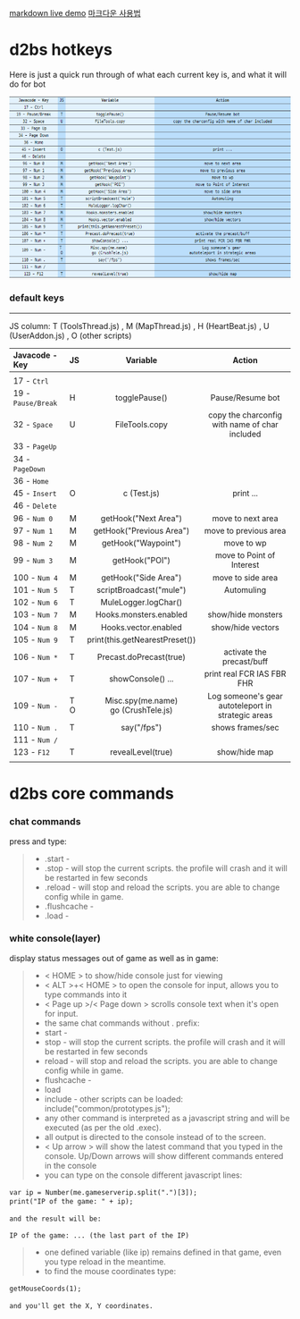 [1]: https://markdown-here.com/livedemo.html
[markdown live demo][1] [마크다운 사용법](https://dooray.com/htmls/guides/markdown_ko_KR.html)

# d2bs hotkeys

Here is just a quick run through of what each current key is, and what it will do for bot

![Alt text](/image/defaultkey.png "d2bs default key")

### default keys

---
JS column: T (ToolsThread.js) , M (MapThread.js) , H (HeartBeat.js) , U (UserAddon.js) , O (other scripts)

| __Javacode - Key__ | __JS__ | __Variable__ | __Action__ |
|:---|---|:---:|:---:|
|   |   |   |   |
| 17 - `Ctrl` |   |   |   |
| 19 - `Pause/Break`  | H | togglePause() | Pause/Resume bot |
| 32 - `Space` | U | FileTools.copy | copy the charconfig with name of char included |
| 33 - `PageUp` |   |   |   |
| 34 - `PageDown` |   |   |   |
| 36 - `Home` |   |   |   |
| 45 - `Insert` | O | c (Test.js) | print ... |
| 46 - `Delete` |   |   |   |
| 96 - `Num 0` | M | getHook("Next Area") | move to next area |
| 97 - `Num 1` | M | getHook("Previous Area") | move to previous area |
| 98 - `Num 2` | M | getHook("Waypoint") | move to wp |
| 99 - `Num 3` | M | getHook("POI") | move to Point of Interest |
| 100 - `Num 4` | M | getHook("Side Area") | move to side area |
| 101 - `Num 5` | T | scriptBroadcast("mule") | Automuling |
| 102 - `Num 6` | T | MuleLogger.logChar() |   |
| 103 - `Num 7` | M | Hooks.monsters.enabled | show/hide monsters |
| 104 - `Num 8` | M | Hooks.vector.enabled | show/hide vectors |
| 105 - `Num 9` | T | print(this.getNearestPreset()) |   |
| 106 - `Num *` | T | Precast.doPrecast(true) | activate the precast/buff |
| 107 - `Num +` | T | showConsole() ... | print real FCR IAS FBR FHR |
| 109 - `Num -` | T <br/> O | Misc.spy(me.name) <br/> go (CrushTele.js) | Log someone's gear <br/> autoteleport in strategic areas |
| 110 - `Num .` | T | say("/fps") | shows frames/sec |
| 111 - `Num /` |   |   |   |
| 123 - `F12`  | T | revealLevel(true) | show/hide map |
|   |   |   |   |

# d2bs core commands

### chat commands

press and type:

> * .start -
> * .stop - will stop the current scripts. the profile will crash and it will be restarted in few seconds
> * .reload - will stop and reload the scripts. you are able to change config while in game.
> * .flushcache -
> * .load -

### white console(layer)

display status messages out of game as well as in game:

> * < HOME > to show/hide console just for viewing
> * < ALT >+< HOME > to open the console for input, allows you to type commands into it
> * < Page up >/< Page down > scrolls console text when it's open for input.
> * the same chat commands without . prefix:
> * start -
> * stop - will stop the current scripts. the profile will crash and it will be restarted in few seconds
> * reload - will stop and reload the scripts. you are able to change config while in game.
> * flushcache -
> * load
> * include - other scripts can be loaded: include("common/prototypes.js");
> * any other command is interpreted as a javascript string and will be executed (as per the old .exec).
> * all output is directed to the console instead of to the screen.
> * < Up arrow > will show the latest command that you typed in the console. Up/Down arrows will show different commands entered in the console
> * you can type on the console different javascript lines:

    var ip = Number(me.gameserverip.split(".")[3]);
    print("IP of the game: " + ip);

``` and the result will be: ```

    IP of the game: ... (the last part of the IP)

> * one defined variable (like ip) remains defined in that game, even you type reload in the meantime.
> * to find the mouse coordinates type:

    getMouseCoords(1);

``` and you'll get the X, Y coordinates. ```


